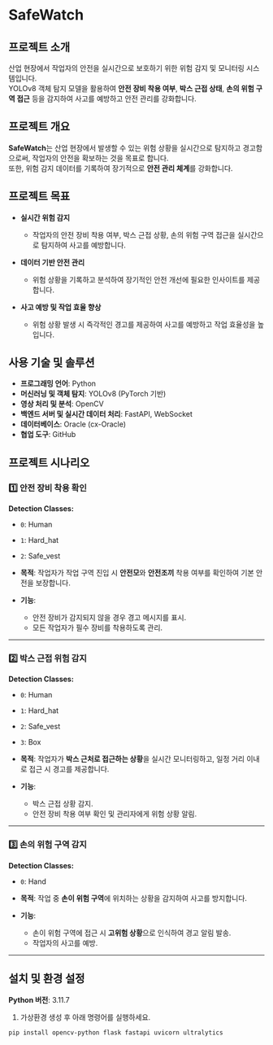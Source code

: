 # SafeWatch

## 프로젝트 소개  
산업 현장에서 작업자의 안전을 실시간으로 보호하기 위한 위험 감지 및 모니터링 시스템입니다.  
YOLOv8 객체 탐지 모델을 활용하여 **안전 장비 착용 여부**, **박스 근접 상태**, **손의 위험 구역 접근** 등을 감지하여 사고를 예방하고 안전 관리를 강화합니다.


## 프로젝트 개요  
**SafeWatch**는 산업 현장에서 발생할 수 있는 위험 상황을 실시간으로 탐지하고 경고함으로써, 작업자의 안전을 확보하는 것을 목표로 합니다.  
또한, 위험 감지 데이터를 기록하여 장기적으로 **안전 관리 체계**를 강화합니다.


## 프로젝트 목표
- **실시간 위험 감지**  
  - 작업자의 안전 장비 착용 여부, 박스 근접 상황, 손의 위험 구역 접근을 실시간으로 탐지하여 사고를 예방합니다.
  
- **데이터 기반 안전 관리**  
  - 위험 상황을 기록하고 분석하여 장기적인 안전 개선에 필요한 인사이트를 제공합니다.
  
- **사고 예방 및 작업 효율 향상**  
  - 위험 상황 발생 시 즉각적인 경고를 제공하여 사고를 예방하고 작업 효율성을 높입니다.


## 사용 기술 및 솔루션

- **프로그래밍 언어**: Python  
- **머신러닝 및 객체 탐지**: YOLOv8 (PyTorch 기반)  
- **영상 처리 및 분석**: OpenCV  
- **백엔드 서버 및 실시간 데이터 처리**: FastAPI, WebSocket  
- **데이터베이스**: Oracle (cx-Oracle)  
- **협업 도구**: GitHub  

## 프로젝트 시나리오  

### 1️⃣ 안전 장비 착용 확인  
**Detection Classes:**  
- `0`: Human  
- `1`: Hard_hat  
- `2`: Safe_vest  

- **목적**: 작업자가 작업 구역 진입 시 **안전모**와 **안전조끼** 착용 여부를 확인하여 기본 안전을 보장합니다.  
- **기능**:  
  - 안전 장비가 감지되지 않을 경우 경고 메시지를 표시.  
  - 모든 작업자가 필수 장비를 착용하도록 관리.  

---

### 2️⃣ 박스 근접 위험 감지  
**Detection Classes:**  
- `0`: Human  
- `1`: Hard_hat  
- `2`: Safe_vest  
- `3`: Box  

- **목적**: 작업자가 **박스 근처로 접근하는 상황**을 실시간 모니터링하고, 일정 거리 이내로 접근 시 경고를 제공합니다.  
- **기능**:  
  - 박스 근접 상황 감지.  
  - 안전 장비 착용 여부 확인 및 관리자에게 위험 상황 알림.  

---

### 3️⃣ 손의 위험 구역 감지  
**Detection Classes:**  
- `0`: Hand  

- **목적**: 작업 중 **손이 위험 구역**에 위치하는 상황을 감지하여 사고를 방지합니다.  
- **기능**:  
  - 손이 위험 구역에 접근 시 **고위험 상황**으로 인식하여 경고 알림 발송.  
  - 작업자의 사고를 예방.  

---

## 설치 및 환경 설정  

**Python 버전**: 3.11.7  

1. 가상환경 생성 후 아래 명령어를 실행하세요.  

```bash
pip install opencv-python flask fastapi uvicorn ultralytics
